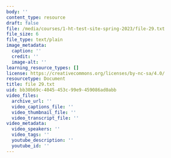 ```yaml
---
body: ''
content_type: resource
draft: false
file: /media/courses/1-ht-test-site-spring-2023/file-29.txt
file_size: 6
file_type: text/plain
image_metadata:
  caption: ''
  credit: ''
  image-alt: ''
learning_resource_types: []
license: https://creativecommons.org/licenses/by-nc-sa/4.0/
resourcetype: Document
title: file 29.txt
uid: bb30b69c-4045-453c-99e9-459086ad0abb
video_files:
  archive_url: ''
  video_captions_file: ''
  video_thumbnail_file: ''
  video_transcript_file: ''
video_metadata:
  video_speakers: ''
  video_tags: ''
  youtube_description: ''
  youtube_id: ''
---
```

